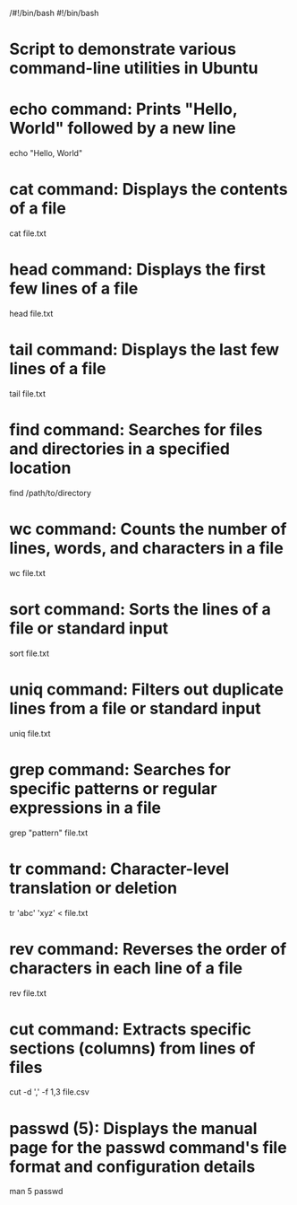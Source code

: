 /#!/bin/bash
#!/bin/bash

# Script to demonstrate various command-line utilities in Ubuntu

# echo command: Prints "Hello, World" followed by a new line
echo "Hello, World"

# cat command: Displays the contents of a file
cat file.txt

# head command: Displays the first few lines of a file
head file.txt

# tail command: Displays the last few lines of a file
tail file.txt

# find command: Searches for files and directories in a specified location
find /path/to/directory

# wc command: Counts the number of lines, words, and characters in a file
wc file.txt

# sort command: Sorts the lines of a file or standard input
sort file.txt

# uniq command: Filters out duplicate lines from a file or standard input
uniq file.txt

# grep command: Searches for specific patterns or regular expressions in a file
grep "pattern" file.txt

# tr command: Character-level translation or deletion
tr 'abc' 'xyz' < file.txt

# rev command: Reverses the order of characters in each line of a file
rev file.txt

# cut command: Extracts specific sections (columns) from lines of files
cut -d ',' -f 1,3 file.csv

# passwd (5): Displays the manual page for the passwd command's file format and configuration details
man 5 passwd

